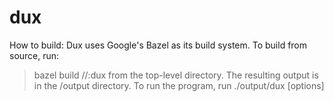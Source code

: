 # dux

How to build:
Dux uses Google's Bazel as its build system. To build from source, run:
> bazel build //:dux
from the top-level directory. The resulting output is in the /output directory.
To run the program, run ./output/dux [options]